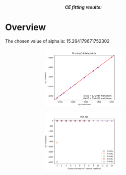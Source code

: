 




***<center>CE fitting results:</center>***
# Overview
The chosen value of alpha is: 15.264179671752302

<p align="center">
    <img src="alpha-fit.png" width="250"/>
</p>

<p align="center">
    <img src="ECI-values.png" width="250"/>
</p>